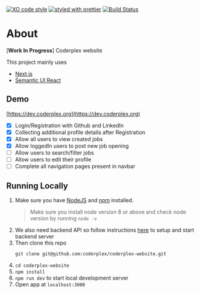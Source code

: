 [![XO code style](https://img.shields.io/badge/code_style-XO-5ed9c7.svg)](https://github.com/sindresorhus/xo)
[![styled with prettier](https://img.shields.io/badge/styled_with-prettier-ff69b4.svg)](https://github.com/prettier/prettier)
[![Build Status](https://travis-ci.org/coderplex/coderplex-website.svg?branch=master)](https://travis-ci.org/coderplex/coderplex-website)

# About
[**Work In Progress**] Coderplex website

This project mainly uses
- [Next.js](https://github.com/zeit/next.js/)
- [Semantic UI React](http://react.semantic-ui.com/introduction)

## Demo

[https://dev.coderplex.org](https://dev.coderplex.org)

- [x] Login/Registration with Github and LinkedIn
- [x] Collecting additional profile details after Registration
- [x] Allow all users to view created jobs
- [x] Allow loggedIn users to post new job opening
- [ ] Allow users to search/filter jobs
- [ ] Allow users to edit their profile
- [ ] Complete all navigation pages present in navbar

## Running Locally
1. Make sure you have [NodeJS](https://nodejs.org/) and [npm](https://www.npmjs.com/) installed.
    > Make sure you install node version 8 or above and check node version by running `node -v`
2. We also need backend API so follow instructions [here](https://github.com/coderplex/coderplex-backend) to setup and start backend server 
3. Then clone this repo
    ```
    git clone git@github.com:coderplex/coderplex-website.git
    ```
4. `cd coderplex-website`
5. `npm install`
6. `npm run dev` to start local development server
7. Open app at `localhost:3000`
